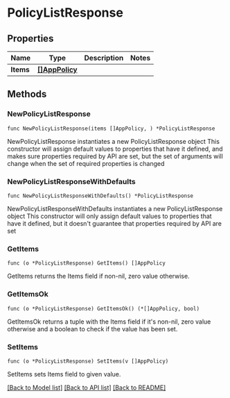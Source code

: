 # PolicyListResponse

## Properties

Name | Type | Description | Notes
------------ | ------------- | ------------- | -------------
**Items** | [**[]AppPolicy**](AppPolicy.md) |  | 

## Methods

### NewPolicyListResponse

`func NewPolicyListResponse(items []AppPolicy, ) *PolicyListResponse`

NewPolicyListResponse instantiates a new PolicyListResponse object
This constructor will assign default values to properties that have it defined,
and makes sure properties required by API are set, but the set of arguments
will change when the set of required properties is changed

### NewPolicyListResponseWithDefaults

`func NewPolicyListResponseWithDefaults() *PolicyListResponse`

NewPolicyListResponseWithDefaults instantiates a new PolicyListResponse object
This constructor will only assign default values to properties that have it defined,
but it doesn't guarantee that properties required by API are set

### GetItems

`func (o *PolicyListResponse) GetItems() []AppPolicy`

GetItems returns the Items field if non-nil, zero value otherwise.

### GetItemsOk

`func (o *PolicyListResponse) GetItemsOk() (*[]AppPolicy, bool)`

GetItemsOk returns a tuple with the Items field if it's non-nil, zero value otherwise
and a boolean to check if the value has been set.

### SetItems

`func (o *PolicyListResponse) SetItems(v []AppPolicy)`

SetItems sets Items field to given value.



[[Back to Model list]](../README.md#documentation-for-models) [[Back to API list]](../README.md#documentation-for-api-endpoints) [[Back to README]](../README.md)


